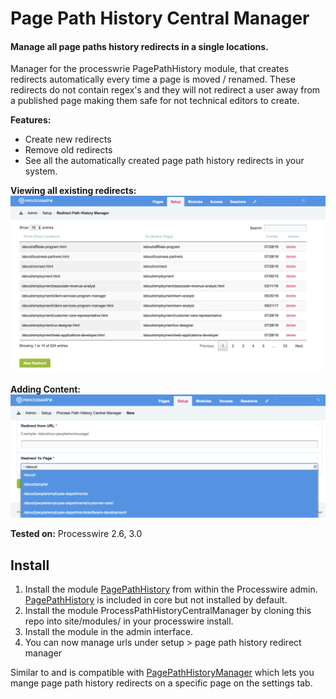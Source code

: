 # Page Path History Central Manager
#### Manage all page paths history redirects in a single locations.

Manager for the processwrie PagePathHistory module, that creates redirects automatically every time a page is moved / renamed. These redirects do not contain regex's and they will not redirect a user away from a published page making them safe for not technical editors to create.

**Features:**
* Create new redirects
* Remove old redirects
* See all the automatically created page path history redirects in your system.

**Viewing all existing redirects:**
![Alt text](assets/demo.png?raw=true)

**Adding Content:**
![Alt text](assets/demo-add.png?raw=true)

**Tested on:**
Processwire 2.6, 3.0


## Install

1. Install the module [PagePathHistory]() from within the Processwire admin. [PagePathHistory]() is included in core but not installed by default.
2. Install the module ProcessPathHistoryCentralManager by cloning this repo into site/modules/ in your processwire install.
3. Install the module in the admin interface.
4. You can now manage urls under setup > page path history redirect manager

Similar to and is compatible with [PagePathHistoryManager](https://github.com/bfncs/PagePathHistoryManager) which lets you mange page path history redirects on a specific page on the settings tab.

